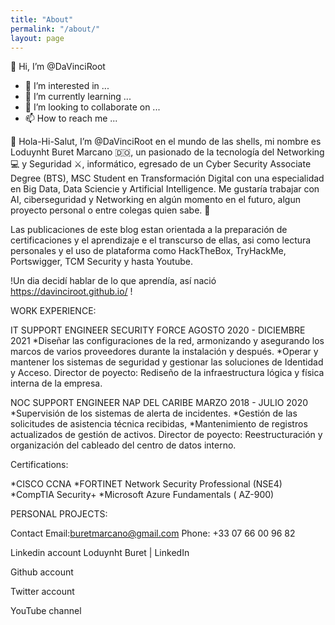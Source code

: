 ```yaml
---
title: "About"
permalink: "/about/"
layout: page
---
```



👋 Hi, I’m @DaVinciRoot




- 👀 I’m interested in ...
- 🌱 I’m currently learning ...
- 💞️ I’m looking to collaborate on ...
- 📫 How to reach me ...

👋 Hola-Hi-Salut, I’m @DaVinciRoot en el mundo de las shells, mi nombre es Loduynht Buret Marcano 🇩🇴, un pasionado de la tecnología del Networking 💻 y Seguridad ⚔️, informático, egresado de un Cyber Security Associate Degree (BTS), MSC Student en Transformación Digital con una especialidad en Big Data, Data Sciencie y Artificial Intelligence. Me gustaría trabajar con AI, ciberseguridad y Networking en algún momento en el futuro, algun proyecto personal o entre colegas quien sabe. 👐

Las publicaciones de este blog estan orientada a la preparación de certificaciones y el aprendizaje e el transcurso de ellas, asi como lectura personales y el uso de plataforma como HackTheBox, TryHackMe, Portswigger, TCM Security y hasta Youtube. 

!Un dia decidí hablar de lo que aprendía, así nació https://davinciroot.github.io/ !

  
  WORK EXPERIENCE:
  
  IT SUPPORT ENGINEER
  SECURITY FORCE AGOSTO 2020 - DICIEMBRE 2021
*Diseñar las configuraciones de la red, armonizando y asegurando los marcos de varios proveedores durante la instalación y después.
*Operar y mantener los sistemas de seguridad y gestionar las soluciones de Identidad y Acceso.
Director de poyecto: Rediseño de la infraestructura lógica y física interna de la empresa.

   NOC SUPPORT ENGINEER
  NAP DEL CARIBE MARZO 2018 - JULIO 2020
*Supervisión de los sistemas de alerta de incidentes.
*Gestión de las solicitudes de asistencia técnica recibidas,
*Mantenimiento de registros actualizados de gestión de activos.
Director de poyecto: Reestructuración y organización del cableado del centro de datos interno.
   

  Certifications:
  
 *CISCO CCNA 
 *FORTINET Network Security Professional (NSE4)
 *CompTIA Security+
 *Microsoft Azure Fundamentals ( AZ-900)

    
  PERSONAL PROJECTS:


  Contact
  Email:buretmarcano@gmail.com
  Phone: +33 07 66 00 96 82

  Linkedin account
  Loduynht Buret | LinkedIn

  Github account

 Twitter account

 YouTube channel
